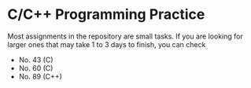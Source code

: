 # C/C++ Programming Practice
Most assignments in the repository are small tasks. 
If you are looking for larger ones that may take 1 to 3 days to finish, you can check
* No. 43 (C)
* No. 60 (C)
* No. 89 (C++)
